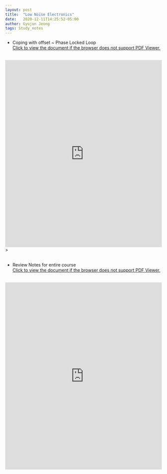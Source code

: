 ```yaml
---
layout: post
title:  "Low Noise Electronics"
date:   2020-12-11T14:25:52-05:00
author: Gyujun Jeong
tags: Study_notes
---
```

- Coping with offset ~ Phase Locked Loop <br>
<a href="https://drive.google.com/file/d/1Ygeb12TKZUvxlWgDtYGcpM_sVUH8XPj8/preview" target="_blank">Click to view the document if the browser does not support PDF Viewer.</a><br><br>

<iframe src="https://drive.google.com/file/d/1Ygeb12TKZUvxlWgDtYGcpM_sVUH8XPj8/preview" style="width:100%; height:600px;" frameborder="0"></iframe>><br>

<br>

- Review Notes for entire course <br>
<a href="https://drive.google.com/file/d/1VqV_4lFLV7kLNYPLcvWwo_3Jp4da-CCq/preview" target="_blank">Click to view the document if the browser does not support PDF Viewer.</a><br><br>

<iframe src="https://drive.google.com/file/d/1Ygeb12TKZUvxlWgDtYGcpM_sVUH8XPj8/preview" style="width:100%; height:600px;" frameborder="0"></iframe><br>
